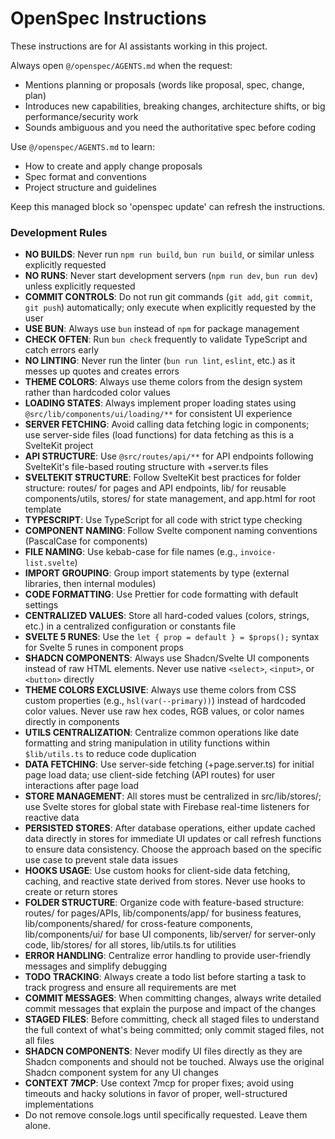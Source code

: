<!-- OPENSPEC:START -->

# OpenSpec Instructions

These instructions are for AI assistants working in this project.

Always open `@/openspec/AGENTS.md` when the request:

- Mentions planning or proposals (words like proposal, spec, change, plan)
- Introduces new capabilities, breaking changes, architecture shifts, or big performance/security work
- Sounds ambiguous and you need the authoritative spec before coding

Use `@/openspec/AGENTS.md` to learn:

- How to create and apply change proposals
- Spec format and conventions
- Project structure and guidelines

Keep this managed block so 'openspec update' can refresh the instructions.

<!-- OPENSPEC:END -->

### Development Rules

- **NO BUILDS**: Never run `npm run build`, `bun run build`, or similar unless explicitly requested
- **NO RUNS**: Never start development servers (`npm run dev`, `bun run dev`) unless explicitly requested
- **COMMIT CONTROLS**: Do not run git commands (`git add`, `git commit`, `git push`) automatically; only execute when explicitly requested by the user
- **USE BUN**: Always use `bun` instead of `npm` for package management
- **CHECK OFTEN**: Run `bun check` frequently to validate TypeScript and catch errors early
- **NO LINTING**: Never run the linter (`bun run lint`, `eslint`, etc.) as it messes up quotes and creates errors
- **THEME COLORS**: Always use theme colors from the design system rather than hardcoded color values
- **LOADING STATES**: Always implement proper loading states using `@src/lib/components/ui/loading/**` for consistent UI experience
- **SERVER FETCHING**: Avoid calling data fetching logic in components; use server-side files (load functions) for data fetching as this is a SvelteKit project
- **API STRUCTURE**: Use `@src/routes/api/**` for API endpoints following SvelteKit's file-based routing structure with +server.ts files
- **SVELTEKIT STRUCTURE**: Follow SvelteKit best practices for folder structure: routes/ for pages and API endpoints, lib/ for reusable components/utils, stores/ for state management, and app.html for root template
- **TYPESCRIPT**: Use TypeScript for all code with strict type checking
- **COMPONENT NAMING**: Follow Svelte component naming conventions (PascalCase for components)
- **FILE NAMING**: Use kebab-case for file names (e.g., `invoice-list.svelte`)
- **IMPORT GROUPING**: Group import statements by type (external libraries, then internal modules)
- **CODE FORMATTING**: Use Prettier for code formatting with default settings
- **CENTRALIZED VALUES**: Store all hard-coded values (colors, strings, etc.) in a centralized configuration or constants file
- **SVELTE 5 RUNES**: Use the `let { prop = default } = $props();` syntax for Svelte 5 runes in component props
- **SHADCN COMPONENTS**: Always use Shadcn/Svelte UI components instead of raw HTML elements. Never use native `<select>`, `<input>`, or `<button>` directly
- **THEME COLORS EXCLUSIVE**: Always use theme colors from CSS custom properties (e.g., `hsl(var(--primary))`) instead of hardcoded color values. Never use raw hex codes, RGB values, or color names directly in components
- **UTILS CENTRALIZATION**: Centralize common operations like date formatting and string manipulation in utility functions within `$lib/utils.ts` to reduce code duplication
- **DATA FETCHING**: Use server-side fetching (+page.server.ts) for initial page load data; use client-side fetching (API routes) for user interactions after page load
- **STORE MANAGEMENT**: All stores must be centralized in src/lib/stores/; use Svelte stores for global state with Firebase real-time listeners for reactive data
- **PERSISTED STORES**: After database operations, either update cached data directly in stores for immediate UI updates or call refresh functions to ensure data consistency. Choose the approach based on the specific use case to prevent stale data issues
- **HOOKS USAGE**: Use custom hooks for client-side data fetching, caching, and reactive state derived from stores. Never use hooks to create or return stores
- **FOLDER STRUCTURE**: Organize code with feature-based structure: routes/ for pages/APIs, lib/components/app/ for business features, lib/components/shared/ for cross-feature components, lib/components/ui/ for base UI components, lib/server/ for server-only code, lib/stores/ for all stores, lib/utils.ts for utilities
- **ERROR HANDLING**: Centralize error handling to provide user-friendly messages and simplify debugging
- **TODO TRACKING**: Always create a todo list before starting a task to track progress and ensure all requirements are met
- **COMMIT MESSAGES**: When committing changes, always write detailed commit messages that explain the purpose and impact of the changes
- **STAGED FILES**: Before committing, check all staged files to understand the full context of what's being committed; only commit staged files, not all files
- **SHADCN COMPONENTS**: Never modify UI files directly as they are Shadcn components and should not be touched. Always use the original Shadcn component system for any UI changes
- **CONTEXT 7MCP**: Use context 7mcp for proper fixes; avoid using timeouts and hacky solutions in favor of proper, well-structured implementations
- Do not remove console.logs until specifically requested. Leave them alone.
